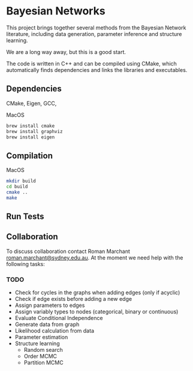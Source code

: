 # Bayesian Networks

This project brings together several methods from the Bayesian 
Network literature, including data generation, parameter inference and
structure learning. 

We are a long way away, but this is a good start.

The code is written in C++ and can be compiled using CMake, which
automatically finds dependencies and links the libraries and executables.

## Dependencies

CMake, Eigen, GCC,

MacOS

```bash
brew install cmake
brew install graphviz
brew install eigen
```

## Compilation

MacOS

```bash
mkdir build
cd build
cmake ..
make
```

## Run Tests


## Collaboration

To discuss collaboration contact Roman Marchant roman.marchant@sydney.edu.au.
At the moment we need help with the following tasks:

### TODO

- Check for cycles in the graphs when adding edges (only if acyclic)
- Check if edge exists before adding a new edge
- Assign parameters to edges
- Assign variably types to nodes (categorical, binary or continuous)
- Evaluate Conditional Independence
- Generate data from graph
- Likelihood calculation from data
- Parameter estimation
- Structure learning
    - Random search
    - Order MCMC
    - Partition MCMC